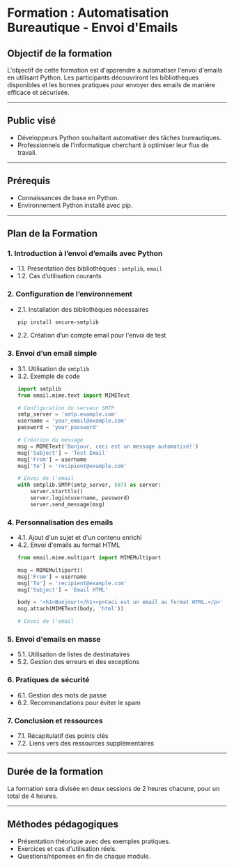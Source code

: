 # Formation : Automatisation Bureautique - Envoi d'Emails

## Objectif de la formation
L'objectif de cette formation est d'apprendre à automatiser l'envoi d'emails en utilisant Python. Les participants découvriront les bibliothèques disponibles et les bonnes pratiques pour envoyer des emails de manière efficace et sécurisée.

---

## Public visé
- Développeurs Python souhaitant automatiser des tâches bureautiques.
- Professionnels de l'informatique cherchant à optimiser leur flux de travail.

---

## Prérequis
- Connaissances de base en Python.
- Environnement Python installé avec pip.

---

## Plan de la Formation

### 1. Introduction à l’envoi d’emails avec Python
   - 1.1. Présentation des bibliothèques : `smtplib`, `email`
   - 1.2. Cas d’utilisation courants

### 2. Configuration de l’environnement
   - 2.1. Installation des bibliothèques nécessaires
     ```bash
     pip install secure-smtplib
     ```
   - 2.2. Création d’un compte email pour l'envoi de test

### 3. Envoi d’un email simple
   - 3.1. Utilisation de `smtplib`
   - 3.2. Exemple de code
     ```python
     import smtplib
     from email.mime.text import MIMEText
     
     # Configuration du serveur SMTP
     smtp_server = 'smtp.example.com'
     username = 'your_email@example.com'
     password = 'your_password'
     
     # Création du message
     msg = MIMEText('Bonjour, ceci est un message automatisé!')
     msg['Subject'] = 'Test Email'
     msg['From'] = username
     msg['To'] = 'recipient@example.com'
     
     # Envoi de l'email
     with smtplib.SMTP(smtp_server, 587) as server:
         server.starttls()
         server.login(username, password)
         server.send_message(msg)
     ```

### 4. Personnalisation des emails
   - 4.1. Ajout d'un sujet et d'un contenu enrichi
   - 4.2. Envoi d'emails au format HTML
     ```python
     from email.mime.multipart import MIMEMultipart
     
     msg = MIMEMultipart()
     msg['From'] = username
     msg['To'] = 'recipient@example.com'
     msg['Subject'] = 'Email HTML'
     
     body = '<h1>Bonjour!</h1><p>Ceci est un email au format HTML.</p>'
     msg.attach(MIMEText(body, 'html'))
     
     # Envoi de l'email
     ```

### 5. Envoi d'emails en masse
   - 5.1. Utilisation de listes de destinataires
   - 5.2. Gestion des erreurs et des exceptions

### 6. Pratiques de sécurité
   - 6.1. Gestion des mots de passe
   - 6.2. Recommandations pour éviter le spam

### 7. Conclusion et ressources
   - 7.1. Récapitulatif des points clés
   - 7.2. Liens vers des ressources supplémentaires

---

## Durée de la formation
La formation sera divisée en deux sessions de 2 heures chacune, pour un total de 4 heures.

---

## Méthodes pédagogiques
- Présentation théorique avec des exemples pratiques.
- Exercices et cas d'utilisation réels.
- Questions/réponses en fin de chaque module.